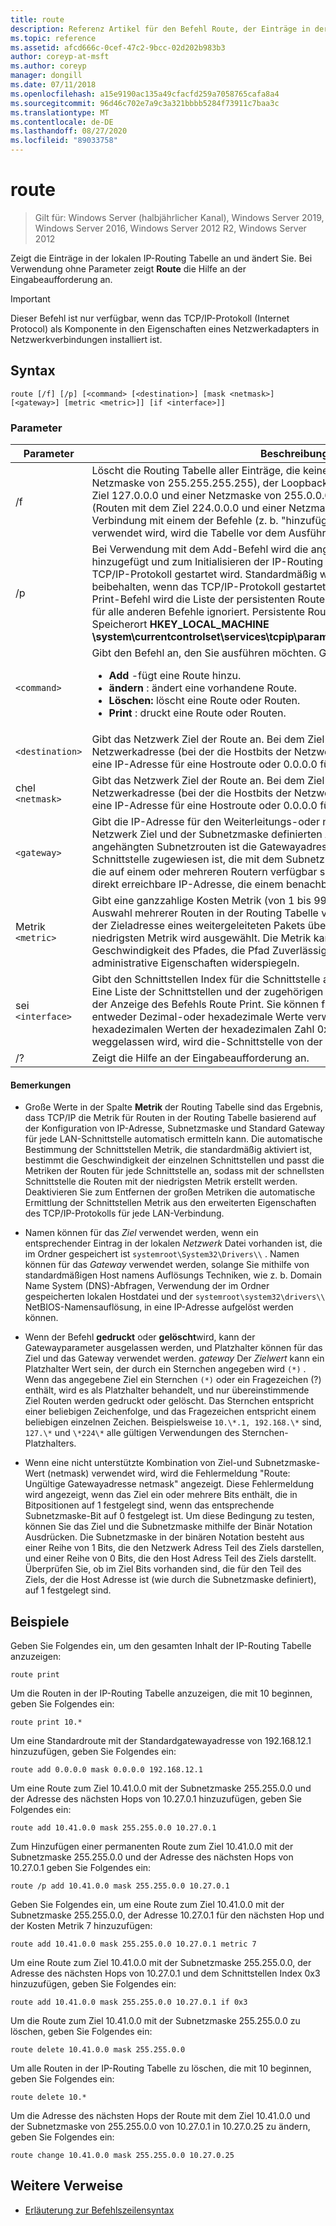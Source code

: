 ```yaml
---
title: route
description: Referenz Artikel für den Befehl Route, der Einträge in der lokalen IP-Routing Tabelle ändert und anzeigt.
ms.topic: reference
ms.assetid: afcd666c-0cef-47c2-9bcc-02d202b983b3
author: coreyp-at-msft
ms.author: coreyp
manager: dongill
ms.date: 07/11/2018
ms.openlocfilehash: a15e9190ac135a49cfacfd259a7058765cafa8a4
ms.sourcegitcommit: 96d46c702e7a9c3a321bbbb5284f73911c7baa3c
ms.translationtype: MT
ms.contentlocale: de-DE
ms.lasthandoff: 08/27/2020
ms.locfileid: "89033758"
---
```

# <a name="route"></a>route

> Gilt für: Windows Server (halbjährlicher Kanal), Windows Server 2019, Windows Server 2016, Windows Server 2012 R2, Windows Server 2012

Zeigt die Einträge in der lokalen IP-Routing Tabelle an und ändert Sie. Bei Verwendung ohne Parameter zeigt **Route** die Hilfe an der Eingabeaufforderung an.

> [!IMPORTANT]
> Dieser Befehl ist nur verfügbar, wenn das TCP/IP-Protokoll (Internet Protocol) als Komponente in den Eigenschaften eines Netzwerkadapters in Netzwerkverbindungen installiert ist.

## <a name="syntax"></a>Syntax

```
route [/f] [/p] [<command> [<destination>] [mask <netmask>] [<gateway>] [metric <metric>]] [if <interface>]]
```

### <a name="parameters"></a>Parameter

| Parameter | Beschreibung |
|--|--|
| /f | Löscht die Routing Tabelle aller Einträge, die keine Host Routen sind (Routen mit einer Netzmaske von 255.255.255.255), der Loopback-Netzwerk Route (Routen mit dem Ziel 127.0.0.0 und einer Netzmaske von 255.0.0.0) oder einer Multicast Route (Routen mit dem Ziel 224.0.0.0 und einer Netzmaske von 240.0.0.0). Wenn dies in Verbindung mit einem der Befehle (z. b. "hinzufügen", "ändern" oder "Löschen") verwendet wird, wird die Tabelle vor dem Ausführen des Befehls gelöscht. |
| /p | Bei Verwendung mit dem Add-Befehl wird die angegebene Route der Registrierung hinzugefügt und zum Initialisieren der IP-Routing Tabelle verwendet, wenn das TCP/IP-Protokoll gestartet wird. Standardmäßig werden hinzugefügte Routen nicht beibehalten, wenn das TCP/IP-Protokoll gestartet wird. Bei Verwendung mit dem Print-Befehl wird die Liste der persistenten Routen angezeigt. Dieser Parameter wird für alle anderen Befehle ignoriert. Persistente Routen werden am Registrierungs Speicherort **HKEY_LOCAL_MACHINE \system\currentcontrolset\services\tcpip\parameters\persistentroutes**gespeichert. |
| `<command>` | Gibt den Befehl an, den Sie ausführen möchten. Gültige Befehle sind:<ul><li>**Add** -fügt eine Route hinzu.</li><li>**ändern** : ändert eine vorhandene Route.</li><li>**Löschen:** löscht eine Route oder Routen.</li><li>**Print** : druckt eine Route oder Routen.</li></ul> |
| `<destination>` | Gibt das Netzwerk Ziel der Route an. Bei dem Ziel kann es sich um eine IP-Netzwerkadresse (bei der die Hostbits der Netzwerkadresse auf 0 festgelegt sind), eine IP-Adresse für eine Hostroute oder 0.0.0.0 für die Standardroute handeln. |
| chel `<netmask>` | Gibt das Netzwerk Ziel der Route an. Bei dem Ziel kann es sich um eine IP-Netzwerkadresse (bei der die Hostbits der Netzwerkadresse auf 0 festgelegt sind), eine IP-Adresse für eine Hostroute oder 0.0.0.0 für die Standardroute handeln. |
| `<gateway>` | Gibt die IP-Adresse für den Weiterleitungs-oder nächsten Hop an, über die die vom Netzwerk Ziel und der Subnetzmaske definierten Adressen erreichbar sind. Bei lokal angehängten Subnetzrouten ist die Gatewayadresse die IP-Adresse, die der Schnittstelle zugewiesen ist, die mit dem Subnetz verbunden ist. Bei Remote Routen, die auf einem oder mehreren Routern verfügbar sind, ist die Gatewayadresse eine direkt erreichbare IP-Adresse, die einem benachbarten Router zugewiesen wird. |
| Metrik `<metric>` | Gibt eine ganzzahlige Kosten Metrik (von 1 bis 9999) für die Route an, die bei der Auswahl mehrerer Routen in der Routing Tabelle verwendet wird, die am ehesten mit der Zieladresse eines weitergeleiteten Pakets übereinstimmen. Die Route mit der niedrigsten Metrik wird ausgewählt. Die Metrik kann die Anzahl der Hops, die Geschwindigkeit des Pfades, die Pfad Zuverlässigkeit, den Pfad Durchsatz oder administrative Eigenschaften widerspiegeln. |
| sei `<interface>` | Gibt den Schnittstellen Index für die Schnittstelle an, über die das Ziel erreichbar ist. Eine Liste der Schnittstellen und der zugehörigen Schnittstellen Indizes finden Sie in der Anzeige des Befehls Route Print. Sie können für den Schnittstellen Index entweder Dezimal-oder hexadezimale Werte verwenden. Stellen Sie bei hexadezimalen Werten der hexadezimalen Zahl 0x voran. Wenn der if-Parameter weggelassen wird, wird die-Schnittstelle von der Gatewayadresse bestimmt. |
| /? | Zeigt die Hilfe an der Eingabeaufforderung an. |

#### <a name="remarks"></a>Bemerkungen

- Große Werte in der Spalte **Metrik** der Routing Tabelle sind das Ergebnis, dass TCP/IP die Metrik für Routen in der Routing Tabelle basierend auf der Konfiguration von IP-Adresse, Subnetzmaske und Standard Gateway für jede LAN-Schnittstelle automatisch ermitteln kann. Die automatische Bestimmung der Schnittstellen Metrik, die standardmäßig aktiviert ist, bestimmt die Geschwindigkeit der einzelnen Schnittstellen und passt die Metriken der Routen für jede Schnittstelle an, sodass mit der schnellsten Schnittstelle die Routen mit der niedrigsten Metrik erstellt werden. Deaktivieren Sie zum Entfernen der großen Metriken die automatische Ermittlung der Schnittstellen Metrik aus den erweiterten Eigenschaften des TCP/IP-Protokolls für jede LAN-Verbindung.

- Namen können für das *Ziel* verwendet werden, wenn ein entsprechender Eintrag in der lokalen *Netzwerk* Datei vorhanden ist, die im Ordner gespeichert ist `systemroot\System32\Drivers\\` . Namen können für das *Gateway* verwendet werden, solange Sie mithilfe von standardmäßigen Host namens Auflösungs Techniken, wie z. b. Domain Name System (DNS)-Abfragen, Verwendung der im Ordner gespeicherten lokalen Hostdatei und der `systemroot\system32\drivers\\` NetBIOS-Namensauflösung, in eine IP-Adresse aufgelöst werden können.

- Wenn der Befehl **gedruckt** oder **gelöscht**wird, kann der Gatewayparameter ausgelassen werden, und Platzhalter können für das Ziel und das Gateway verwendet werden. *gateway* Der *Zielwert* kann ein Platzhalter Wert sein, der durch ein Sternchen angegeben wird `(*)` . Wenn das angegebene Ziel ein Sternchen `(*)` oder ein Fragezeichen (?) enthält, wird es als Platzhalter behandelt, und nur übereinstimmende Ziel Routen werden gedruckt oder gelöscht. Das Sternchen entspricht einer beliebigen Zeichenfolge, und das Fragezeichen entspricht einem beliebigen einzelnen Zeichen. Beispielsweise `10.\*.1, 192.168.\*` sind, `127.\*` und `\*224\*` alle gültigen Verwendungen des Sternchen-Platzhalters.

- Wenn eine nicht unterstützte Kombination von Ziel-und Subnetzmaske-Wert (netmask) verwendet wird, wird die Fehlermeldung "Route: Ungültige Gatewayadresse netmask" angezeigt. Diese Fehlermeldung wird angezeigt, wenn das Ziel ein oder mehrere Bits enthält, die in Bitpositionen auf 1 festgelegt sind, wenn das entsprechende Subnetzmaske-Bit auf 0 festgelegt ist. Um diese Bedingung zu testen, können Sie das Ziel und die Subnetzmaske mithilfe der Binär Notation Ausdrücken. Die Subnetzmaske in der binären Notation besteht aus einer Reihe von 1 Bits, die den Netzwerk Adress Teil des Ziels darstellen, und einer Reihe von 0 Bits, die den Host Adress Teil des Ziels darstellt. Überprüfen Sie, ob im Ziel Bits vorhanden sind, die für den Teil des Ziels, der die Host Adresse ist (wie durch die Subnetzmaske definiert), auf 1 festgelegt sind.

## <a name="examples"></a>Beispiele

Geben Sie Folgendes ein, um den gesamten Inhalt der IP-Routing Tabelle anzuzeigen:

```
route print
```

Um die Routen in der IP-Routing Tabelle anzuzeigen, die mit 10 beginnen, geben Sie Folgendes ein:

```
route print 10.*
```

Um eine Standardroute mit der Standardgatewayadresse von 192.168.12.1 hinzuzufügen, geben Sie Folgendes ein:

```
route add 0.0.0.0 mask 0.0.0.0 192.168.12.1
```

Um eine Route zum Ziel 10.41.0.0 mit der Subnetzmaske 255.255.0.0 und der Adresse des nächsten Hops von 10.27.0.1 hinzuzufügen, geben Sie Folgendes ein:

```
route add 10.41.0.0 mask 255.255.0.0 10.27.0.1
```

Zum Hinzufügen einer permanenten Route zum Ziel 10.41.0.0 mit der Subnetzmaske 255.255.0.0 und der Adresse des nächsten Hops von 10.27.0.1 geben Sie Folgendes ein:

```
route /p add 10.41.0.0 mask 255.255.0.0 10.27.0.1
```

Geben Sie Folgendes ein, um eine Route zum Ziel 10.41.0.0 mit der Subnetzmaske 255.255.0.0, der Adresse 10.27.0.1 für den nächsten Hop und der Kosten Metrik 7 hinzuzufügen:

```
route add 10.41.0.0 mask 255.255.0.0 10.27.0.1 metric 7
```

Um eine Route zum Ziel 10.41.0.0 mit der Subnetzmaske 255.255.0.0, der Adresse des nächsten Hops von 10.27.0.1 und dem Schnittstellen Index 0x3 hinzuzufügen, geben Sie Folgendes ein:

```
route add 10.41.0.0 mask 255.255.0.0 10.27.0.1 if 0x3
```

Um die Route zum Ziel 10.41.0.0 mit der Subnetzmaske 255.255.0.0 zu löschen, geben Sie Folgendes ein:

```
route delete 10.41.0.0 mask 255.255.0.0
```

Um alle Routen in der IP-Routing Tabelle zu löschen, die mit 10 beginnen, geben Sie Folgendes ein:

```
route delete 10.*
```

Um die Adresse des nächsten Hops der Route mit dem Ziel 10.41.0.0 und der Subnetzmaske von 255.255.0.0 von 10.27.0.1 in 10.27.0.25 zu ändern, geben Sie Folgendes ein:

```
route change 10.41.0.0 mask 255.255.0.0 10.27.0.25
```

## <a name="additional-references"></a>Weitere Verweise

- [Erläuterung zur Befehlszeilensyntax](command-line-syntax-key.md)
